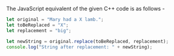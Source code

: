The JavaScript equivalent of the given C++ code is as follows -

```javascript
let original = "Mary had a X lamb.";
let toBeReplaced = "X";
let replacement = "big";

let newString = original.replace(toBeReplaced, replacement);
console.log("String after replacement: " + newString);
```

